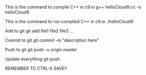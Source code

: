 This is the command to compile C++ in c9.io
g++ helloCloud9.cc -o helloCloud9

This is the command to run compiled C++ in c9.io
./helloCloud9

Add to git
git add file1 file2 file3 ...

Commit to git
git commit -m "description here"

Push to git
git push -u origin master

Update everything
git push

REMEMBER TO CTRL-S
SAVE!!